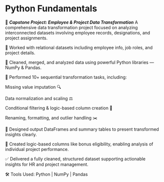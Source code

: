 # Python Fundamentals

🐍 ***Capstone Project: Employee & Project Data Transformation***
A comprehensive data transformation project focused on analyzing interconnected datasets involving employee records, designations, and project assignments.

🧩 Worked with relational datasets including employee info, job roles, and project details.

🧼 Cleaned, merged, and analyzed data using powerful Python libraries — NumPy & Pandas.

🔄 Performed 10+ sequential transformation tasks, including:

Missing value imputation 🔍

Data normalization and scaling ⚖️

Conditional filtering & logic-based column creation 🧠

Renaming, formatting, and outlier handling ✂️

📝 Designed output DataFrames and summary tables to present transformed insights clearly.

🎯 Created logic-based columns like bonus eligibility, enabling analysis of individual project performance.

✅ Delivered a fully cleaned, structured dataset supporting actionable insights for HR and project management.

🛠️ Tools Used: Python | NumPy | Pandas
